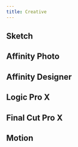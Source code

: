 ```yaml
---
title: Creative
---
```


## Sketch

## Affinity Photo

## Affinity Designer

## Logic Pro X

## Final Cut Pro X

## Motion
